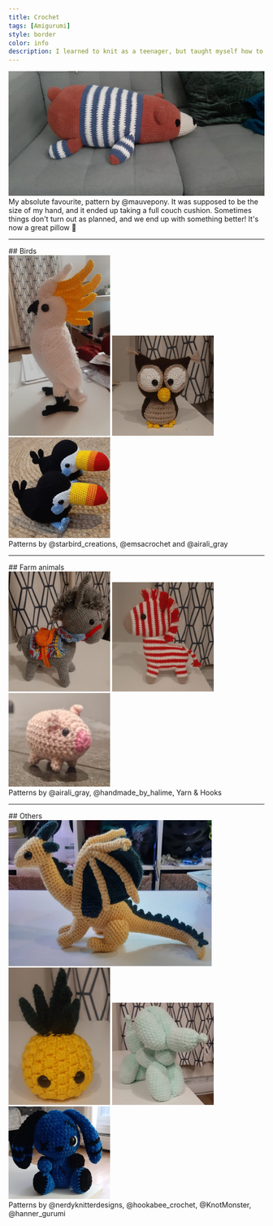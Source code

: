 ```yaml
---
title: Crochet
tags: [Amigurumi]
style: border
color: info
description: I learned to knit as a teenager, but taught myself how to crochet during my PhD. I crochet as a stress-reliever whenever I have the time, and I'm always proud of finishing a project!
---
```

![bear](/crochet/bear.jpeg)
My absolute favourite, pattern by @mauvepony. It was supposed to be the size of my hand, and it ended up taking a full couch cushion. Sometimes things don't turn out as planned, and we end up with something better! It's now a great pillow :bear:
<hr/>
## Birds
<div class='row align-items-center'>
<img src="/crochet/cockatoo.jpeg" alt="cockatoo" style="width:200px;height:355px;">
<img src="/crochet/owl.jpeg" alt="owl" style="width:200px;height:197px;">
<img src="/crochet/toucans.jpeg" alt="toucans" style="width:200px;height:198px;">
</div>
Patterns by @starbird_creations, @emsacrochet and @airali_gray

<hr/>
## Farm animals
<div class='row align-items-center'>
<img src="/crochet/donkey.jpeg" alt="donkey" style="width:200px;height:236px;">
<img src="/crochet/candy-cane-horse.jpeg" alt="horse" style="width:200px;height:215px;">
<img src="/crochet/pig2.jpg" alt="pig" style="width:200px;height:184px;">
</div>
Patterns by @airali_gray, @handmade_by_halime, Yarn & Hooks

<hr/>
## Others
<div class='row align-items-center'>
<img src="/crochet/dragon.png" alt="dragon" style="width:400px;height:287px;">
<img src="/crochet/pineapple.jpeg" alt="pineapple" style="width:200px;height:270px;">
<img src="/crochet/balloon-dog.jpeg" alt="dog" style="width:200px;height:201px;">
<img src="/crochet/halloween-bunny.png" alt="bunny" style="width:200px;height:182px;">
</div>
Patterns by @nerdyknitterdesigns, @hookabee_crochet, @KnotMonster, @hanner_gurumi

